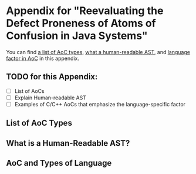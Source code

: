 # Appendix for "Reevaluating the Defect Proneness of Atoms of Confusion in Java Systems"
You can find [a list of AoC types](#list-of-aoc-types), [what a human-readable AST](#what-is-a-human-readable-ast), and [language factor in AoC](#aoc-and-types-of-language) in this appendix.

## TODO for this Appendix:
- [ ] List of AoCs
- [ ] Explain Human-readable AST
- [ ] Examples of C/C++ AoCs that emphasize the language-specific factor

## List of AoC Types

## What is a Human-Readable AST?

## AoC and Types of Language
